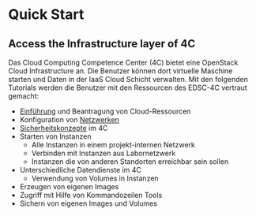 # Quick Start

## Access the Infrastructure layer of 4C

Das Cloud Computing Competence Center (4C) bietet eine OpenStack Cloud Infrastructure an. Die Benutzer können dort virtuelle Maschine starten und Daten in der IaaS Cloud Schicht verwalten. Mit den folgenden Tutorials werden die Benutzer mit den Ressourcen des EDSC-4C vertraut gemacht:  
* [Einführung](https://youtu.be/9FNMonJ6CvY) und Beantragung von Cloud-Ressourcen
* Konfiguration von [Netzwerken](https://youtu.be/DL6UnDuApPs) 
* [Sicherheitskonzepte](https://youtu.be/lYJhgrL2rKw) im 4C
* Starten von Instanzen
  * Alle Instanzen in einem projekt-internen Netzwerk
  * Verbinden mit Instanzen aus Labornetzwerk
  * Instanzen die von anderen Standorten erreichbar sein sollen
* Unterschiedliche Datendienste im 4C 
  * Verwendung von Volumes in Instanzen 
* Erzeugen von eigenen Images
* Zugriff mit Hilfe von Kommandozeilen Tools
* Sichern von eigenen Images und Volumes
